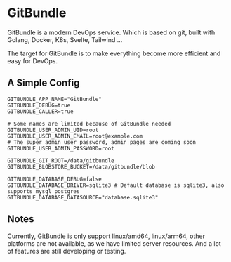 # GitBundle

GitBundle is a modern DevOps service. Which is based on git, built with Golang, Docker, K8s, Svelte, Tailwind ...

The target for GitBundle is to make everything become more efficient and easy for DevOps.

## A Simple Config

```console
GITBUNDLE_APP_NAME="GitBundle"
GITBUNDLE_DEBUG=true
GITBUNDLE_CALLER=true

# Some names are limited because of GitBundle needed
GITBUNDLE_USER_ADMIN_UID=root
GITBUNDLE_USER_ADMIN_EMAIL=root@example.com
# The super admin user password, admin pages are coming soon
GITBUNDLE_USER_ADMIN_PASSWORD=root

GITBUNDLE_GIT_ROOT=/data/gitbundle
GITBUNDLE_BLOBSTORE_BUCKET=/data/gitbundle/blob

GITBUNDLE_DATABASE_DEBUG=false
GITBUNDLE_DATABASE_DRIVER=sqlite3 # Default database is sqlite3, also supports mysql postgres
GITBUNDLE_DATABASE_DATASOURCE="database.sqlite3"
```

## Notes

Currently, GitBundle is only support linux/amd64, linux/arm64, other platforms are not available, as we have limited server resources. And a lot of features are still developing or testing.
